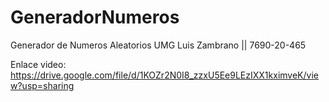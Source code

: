 # GeneradorNumeros
Generador de Numeros Aleatorios UMG Luis Zambrano || 7690-20-465

Enlace video:
https://drive.google.com/file/d/1KOZr2N0I8_zzxU5Ee9LEzIXX1kximveK/view?usp=sharing
